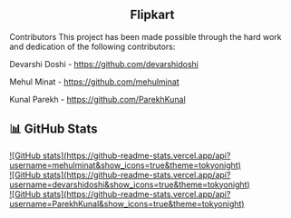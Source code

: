 <h2 align="center">Flipkart</h2>

Contributors
This project has been made possible through the hard work and dedication of the following contributors:

Devarshi Doshi - https://github.com/devarshidoshi

Mehul Minat - https://github.com/mehulminat

Kunal Parekh - https://github.com/ParekhKunal

## 📊 GitHub Stats

<a href="https://github.com/mehulminat">
![GitHub stats](https://github-readme-stats.vercel.app/api?username=mehulminat&show_icons=true&theme=tokyonight)
</a>
<br>
<a href="https://github.com/devarshidoshi">
![GitHub stats](https://github-readme-stats.vercel.app/api?username=devarshidoshi&show_icons=true&theme=tokyonight)
</a>
<br>
<a href="https://github.com/ParekhKunal">
![GitHub stats](https://github-readme-stats.vercel.app/api?username=ParekhKunal&show_icons=true&theme=tokyonight)
</a>
